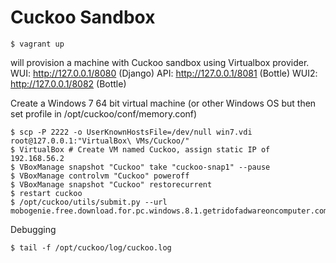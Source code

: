# Cuckoo Sandbox

````
$ vagrant up
````

will provision a machine with Cuckoo sandbox using Virtualbox provider.
WUI: http://127.0.0.1/8080 (Django)
API: http://127.0.0.1/8081 (Bottle)
WUI2: http://127.0.0.1/8082 (Bottle)

Create a Windows 7 64 bit virtual machine (or other Windows OS but then set profile in /opt/cuckoo/conf/memory.conf)
````
$ scp -P 2222 -o UserKnownHostsFile=/dev/null win7.vdi root@127.0.0.1:"VirtualBox\ VMs/Cuckoo/"
$ VirtualBox # Create VM named Cuckoo, assign static IP of 192.168.56.2
$ VBoxManage snapshot "Cuckoo" take "cuckoo-snap1" --pause
$ VBoxManage controlvm "Cuckoo" poweroff
$ VBoxManage snapshot "Cuckoo" restorecurrent
$ restart cuckoo
$ /opt/cuckoo/utils/submit.py --url mobogenie.free.download.for.pc.windows.8.1.getridofadwareoncomputer.com
````

Debugging
````
$ tail -f /opt/cuckoo/log/cuckoo.log
````
